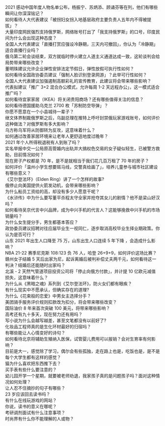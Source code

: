 2021 感动中国年度人物名单公布，杨振宁、苏炳添、顾诵芬等在列，他们有哪些瞬间让你深深铭记？  
如何看待人大代表建议「被拐妇女拐入地基层政府主要负责人五年内不得被提拔」？  
大量印度网民强烈支持俄罗斯，网络账号打出了「我支持俄罗斯」的口号，印度民间为什么会出现这种态度？  
全国人大代表建议「直播打赏应强设冷静期，三天内可撤回」，你认为「冷静期」适合直播行业吗？  
俄乌第二轮会谈结束，双方就临时停火建立人道主义通道达成一致，这轮谈判会给局势带来哪些改变？  
董明珠建议允许企业弹性安排法定节假日，弹性放假可执行性如何？  
如何看待全国政协委员建议「强制人脸识别登录网游」？此举可行性如何？  
全国人大代表建议加强遏制高额彩礼的宣传教育，此建议将会带来哪些影响？  
代表拟建议「推广 3+2 混合办公模式，允许每周 1-2 天远程办公」，这一模式适合推广吗？  
如何看待宜家家居（IKEA）将关闭贵阳商场？还有哪些值得关注的信息？  
如何看待德国援助乌克兰 2700 枚「苏制防空导弹」？  
你愿不愿意在一个小县城待一辈子？  
继文体界制裁俄罗斯之后，乌副总理在推特上呼吁封禁俄玩家游戏账号，如何评价这种做法？对俄罗斯有多大影响？  
乌方称乌军将从防御转为反攻，这意味着什么？  
如何通过改善家居环境来让老年人更舒适地度过晚年？  
2021 年个人所得税退税有人到账了吗？  
实名举报中交一公局原高管婚内出轨并大搞权色交易的女子疑似轻生，已被警方救助，目前情况如何？  
现在房子产权都是 70 年，是不是就相当于我们花几百万租了 70 年的房子？  
如何评价「温州小学生想要斑马线，交警真给画了」，培养儿童参与城市社区建设有哪些意义？  
《艾尔登法环》（Elden Ring）讲了一个怎样的故事?  
俄停止向美国提供火箭发动机，会带来哪些影响？  
为什么船员工资给的高，却没有多少人愿意干呢？  
《水浒传》中为什么要写董平杀程太守全家并抢夺其女儿的剧情？他不是梁山好汉吗？  
如何看待吴京代言中兴品牌，成为中兴手机的代言人？这能够挽救中兴手机的市场销量吗？  
为什么女生提分手，男生都基本答应？  
政协委员建议招聘对往应届毕业生一视同仁，逐步取消高校毕业生择业期政策。你认为是否可行？  
山东 2021 年出生人口降至 75 万，山东出生人口连续 5 年下降 ，会造成什么影响？  
NBA 21-22 赛季尼克斯 108:123 负 76 人，哈登 26+9+9，如何评价这场比赛？  
赣州女子结婚 5 天后出家为尼，起诉离婚后被判补偿丈夫两千元，如何看待这一判决？结婚后还能随时出家吗？  
北溪 - 2 天然气管道项目投资公司将「停止向俄方付款」，并计提 10 亿欧元减值损失，这意味着什么？  
为什么从《黑暗之魂》系列到《艾尔登法环》，防火女们都有眼疾？  
有什么现实中不愿承认，但确实存在的道理?  
为什么《花束般的恋爱》中男女主选择分手？  
美团骑手服务评价规则扣款改为扣分，将会带来哪些改变？  
国际油价 8 年来首次突破 100 美元，将带来哪些影响？  
高考还有九十多天，现在努力还有用吗？  
写小说为什么会越写越差，甚至文笔都没有以前好了?  
化妆品工程师真的是生化环材最好的归宿吗？  
有哪些能让人心情变好的诗句？  
如何看待北京将辅助生殖纳入医保，试管婴儿费用可以报销？会对生育率有何影响？  
目前是大一，感觉除了学习，偶尔会有些孤独，走在路上也是，吃饭也是，是不是每个大学生都有这样的感觉？  
猫为什么喜欢把东西推下去？  
买手表有些什么要注意的？  
幼儿园开学一个星期，就要被老师劝退，我家孩子真的是问题孩子吗？面对这种情况如何处理？  
让人忍不住摘抄的句子有哪些？  
23 岁应该回去读书吗？  
有什么在线玩游戏的网站？  
你说，读书的意义在哪呢？  
考研调剂面试有什么注意事项？  
时尚界有什么你不能理解的人或物？  
